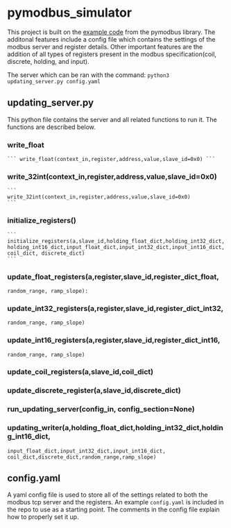 # pymodbus_simulator

This project is built on the [example code](https://pymodbus.readthedocs.io/en/v1.3.2/examples/updating-server.html) from the pymodbus library. The additonal features include a config file which contains the settings of the modbus server and register details. Other important features are the addition of all types of registers present in the modbus specification(coil, discrete, holding, and input). 

The server which can be ran with the command: ```python3 updating_server.py config.yaml```

## updating_server.py

This python file contains the server and all related functions to run it. The functions are described below.

### write_float
    ``` write_float(context_in,register,address,value,slave_id=0x0) ```

### write_32int(context_in,register,address,value,slave_id=0x0)
    ``` 
    write_32int(context_in,register,address,value,slave_id=0x0) 
    ```

### initialize_registers()
    ```
    initialize_registers(a,slave_id,holding_float_dict,holding_int32_dict,
    holding_int16_dict,input_float_dict,input_int32_dict,input_int16_dict,
    coil_dict, discrete_dict)
    ```
    
### update_float_registers(a,register,slave_id,register_dict_float,
    random_range, ramp_slope):
    
### update_int32_registers(a,register,slave_id,register_dict_int32,
    random_range, ramp_slope)
    
### update_int16_registers(a,register,slave_id,register_dict_int16,
    random_range, ramp_slope)
    
### update_coil_registers(a,slave_id,coil_dict)

### update_discrete_register(a,slave_id,discrete_dict)

### run_updating_server(config_in, config_section=None)

### updating_writer(a,holding_float_dict,holding_int32_dict,holding_int16_dict,
    input_float_dict,input_int32_dict,input_int16_dict,
    coil_dict,discrete_dict,random_range,ramp_slope)
  

## config.yaml

A yaml config file is used to store all of the settings related to both the modbus tcp server and the registers. An example 
`config.yaml` is included in the repo to use as a starting point. The comments in the config file explain how to properly set
it up.



